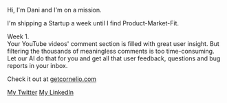 Hi, I'm Dani and I'm on a mission.

I'm shipping a Startup a week until I find Product-Market-Fit.

Week 1.<br>
Your YouTube videos' comment section is filled with great user insight. But filtering the thousands of meaningless comments is too time-consuming. Let our AI do that for you and get all that user feedback, questions and bug reports in your inbox.

Check it out at <a href="https://getcornelio.com" target="_blank">getcornelio.com</a>

<a href="https://twitter.com/danigleba" target="_blank">My Twitter</a>
<a href="https://www.linkedin.com/in/danigleba/" target="_blank">My LinkedIn</a>